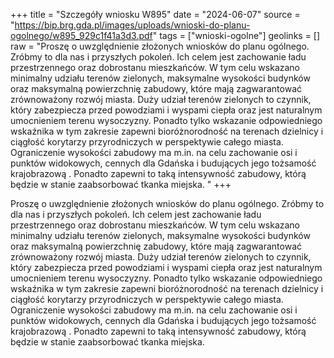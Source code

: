 +++
title = "Szczegóły wniosku W895"
date = "2024-06-07"
source = "https://bip.brg.gda.pl/images/uploads/wnioski-do-planu-ogolnego/w895_929c1f41a3d3.pdf"
tags = ["wnioski-ogolne"]
geolinks = []
raw = "Proszę o uwzględnienie złożonych wniosków do planu ogólnego. Zróbmy to dla nas i przyszłych pokoleń. Ich celem jest zachowanie ładu przestrzennego oraz dobrostanu mieszkańców. W tym celu wskazano minimalny udziału terenów zielonych, maksymalne wysokości budynków oraz maksymalną powierzchnię zabudowy, które mają zagwarantować zrównoważony rozwój miasta. Duży udział terenów zielonych to czynnik, który zabezpiecza przed powodziami i wyspami ciepła oraz jest naturalnym umocnieniem terenu wysoczyzny. Ponadto tylko wskazanie odpowiedniego wskaźnika w tym zakresie zapewni bioróżnorodność na terenach dzielnicy i ciągłość korytarzy przyrodniczych w perspektywie całego miasta. Ograniczenie wysokości zabudowy ma m.in. na celu zachowanie osi i punktów widokowych, cennych dla Gdańska i budujących jego tożsamość krajobrazową . Ponadto zapewni to taką intensywność zabudowy, którą będzie w stanie zaabsorbować tkanka miejska. "
+++

Proszę o uwzględnienie złożonych wniosków do planu ogólnego. Zróbmy to dla nas i
przyszłych pokoleń. Ich celem jest zachowanie ładu przestrzennego oraz dobrostanu
mieszkańców. W tym celu wskazano minimalny udziału terenów zielonych, maksymalne
wysokości budynków oraz maksymalną powierzchnię zabudowy, które mają zagwarantować
zrównoważony rozwój miasta. Duży udział terenów zielonych to czynnik, który zabezpiecza
przed powodziami i wyspami ciepła oraz jest naturalnym umocnieniem terenu wysoczyzny.
Ponadto tylko wskazanie odpowiedniego wskaźnika w tym zakresie zapewni bioróżnorodność na
terenach dzielnicy i ciągłość korytarzy przyrodniczych w perspektywie całego miasta.
Ograniczenie wysokości zabudowy ma m.in. na celu zachowanie osi i punktów widokowych,
cennych dla Gdańska i budujących jego tożsamość krajobrazową . Ponadto zapewni to taką
intensywność zabudowy, którą będzie w stanie zaabsorbować tkanka miejska.



